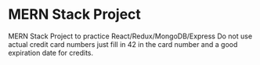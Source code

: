 ﻿# MERN Stack Project
 MERN Stack Project to practice React/Redux/MongoDB/Express
 Do not use actual credit card numbers just fill in 42 in the card number and a good expiration date for credits.
